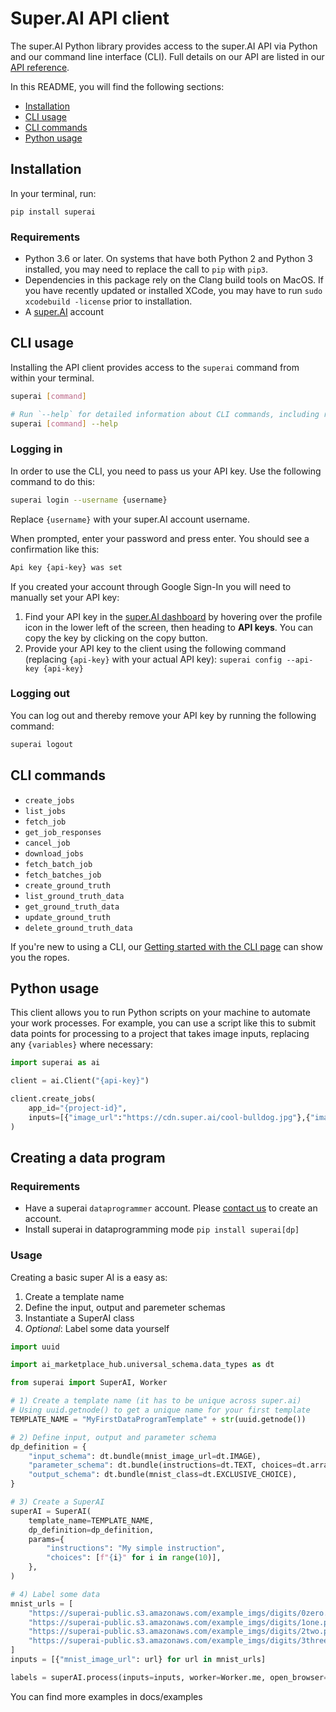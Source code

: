 # Super.AI API client

The super.AI Python library provides access to the super.AI API via Python and our command line interface (CLI). Full details on our API are listed in our [API reference](https://super.ai/reference).

In this README, you will find the following sections:

- [Installation](#installation)
- [CLI usage](#cli-usage)
- [CLI commands](#cli-commands)
- [Python usage](#python-usage)

## Installation

In your terminal, run:

```
pip install superai
```

### Requirements

- Python 3.6 or later. On systems that have both Python 2 and Python 3 installed, you may need to replace the call to `pip` with `pip3`.
- Dependencies in this package rely on the Clang build tools on MacOS. If you have recently updated or installed XCode, you may have to run `sudo xcodebuild -license` prior to installation.
- A [super.AI](https://super.ai/) account

## CLI usage

Installing the API client provides access to the `superai` command from within your terminal.

```bash
superai [command]

# Run `--help` for detailed information about CLI commands, including required and optional flags
superai [command] --help
```

### Logging in

In order to use the CLI, you need to pass us your API key. Use the following command to do this:

```bash
superai login --username {username}
```

Replace `{username}` with your super.AI account username.

When prompted, enter your password and press enter. You should see a confirmation like this:

```bash
Api key {api-key} was set
```

If you created your account through Google Sign-In you will need to manually set your API key:

1. Find your API key in the [super.AI dashboard](https://super.ai/dashboard/) by hovering over the profile icon in the lower left of the screen, then heading to **API keys**. You can copy the key by clicking on the copy button.
2. Provide your API key to the client using the following command (replacing `{api-key}` with your actual API key): `superai config --api-key {api-key}`

### Logging out

You can log out and thereby remove your API key by running the following command:

```bash
superai logout
```

## CLI commands

- `create_jobs`
- `list_jobs`
- `fetch_job`
- `get_job_responses`
- `cancel_job`
- `download_jobs`
- `fetch_batch_job`
- `fetch_batches_job`
- `create_ground_truth`
- `list_ground_truth_data`
- `get_ground_truth_data`
- `update_ground_truth`
- `delete_ground_truth_data`

If you're new to using a CLI, our [Getting started with the CLI page](https://super.ai/docs/getting-started-with-the-cli) can show you the ropes.

## Python usage

This client allows you to run Python scripts on your machine to automate your work processes. For example, you can use a script like this to submit data points for processing to a project that takes image inputs, replacing any `{variables}` where necessary:

```python
import superai as ai

client = ai.Client("{api-key}")

client.create_jobs(
    app_id="{project-id}",
    inputs=[{"image_url":"https://cdn.super.ai/cool-bulldog.jpg"},{"image_url":"https://cdn.super.ai/hot-dog-01.jpeg"}]
)
```

## Creating a data program

### Requirements
- Have a superai `dataprogrammer` account. Please [contact us](mailto:dataprogramer@super.ai) to create an account. 
- Install superai in dataprogramming mode `pip install superai[dp]`

### Usage

Creating a basic super AI is a easy as:
1. Create a template name
2. Define the input, output and paremeter schemas
3. Instantiate a SuperAI class
4. *Optional*: Label some data yourself
```python
import uuid

import ai_marketplace_hub.universal_schema.data_types as dt

from superai import SuperAI, Worker

# 1) Create a template name (it has to be unique across super.ai)
# Using uuid.getnode() to get a unique name for your first template
TEMPLATE_NAME = "MyFirstDataProgramTemplate" + str(uuid.getnode())

# 2) Define input, output and parameter schema
dp_definition = {
    "input_schema": dt.bundle(mnist_image_url=dt.IMAGE),
    "parameter_schema": dt.bundle(instructions=dt.TEXT, choices=dt.array_to_schema(dt.TEXT, 0)),
    "output_schema": dt.bundle(mnist_class=dt.EXCLUSIVE_CHOICE),
}

# 3) Create a SuperAI
superAI = SuperAI(
    template_name=TEMPLATE_NAME,
    dp_definition=dp_definition,
    params={
        "instructions": "My simple instruction",
        "choices": [f"{i}" for i in range(10)],
    },
)

# 4) Label some data
mnist_urls = [
    "https://superai-public.s3.amazonaws.com/example_imgs/digits/0zero.png",
    "https://superai-public.s3.amazonaws.com/example_imgs/digits/1one.png",
    "https://superai-public.s3.amazonaws.com/example_imgs/digits/2two.png",
    "https://superai-public.s3.amazonaws.com/example_imgs/digits/3three.png",
]
inputs = [{"mnist_image_url": url} for url in mnist_urls]

labels = superAI.process(inputs=inputs, worker=Worker.me, open_browser=True)
```

You can find more examples in docs/examples